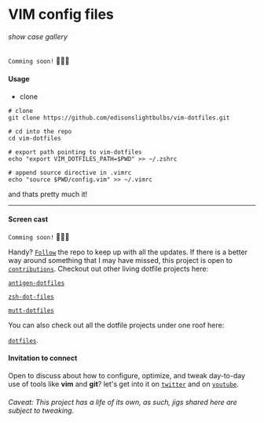 # VIM config files

###### show case gallery

`Comming soon!`    👏🍻🍻

#### Usage

-   clone
```
# clone
git clone https://github.com/edisonslightbulbs/vim-dotfiles.git

# cd into the repo
cd vim-dotfiles

# export path pointing to vim-dotfiles
echo "export VIM_DOTFILES_PATH=$PWD" >> ~/.zshrc

# append source directive in .vimrc
echo "source $PWD/config.vim" >> ~/.vimrc
```

and thats pretty much it!

* * *

#### Screen cast

`Comming soon!`    👏🍻🍻

Handy? [`Follow`](https://github.com/edisonslightbulbs/bootstrap.git)  the repo to keep up with all the updates.
If there is a better way around something that I may have missed, this project is open to [`contributions`](https://github.com/edisonslightbulbs/antigen-dotfiles.git). Checkout out other living dotfile projects here:

[`antigen-dotfiles`](https://github.com/edisonslightbulbs/antigen-dotfiles)

[`zsh-dot-files`](https://github.com/edisonslightbulbs/zsh-dotfiles)

[`mutt-dotfiles`](https://github.com/edisonslightbulbs/mutt)

You can also check out all the dotfile projects under one roof here:

[`dotfiles`](https://github.com/edisonslightbulbs/dotfiles).

#### Invitation to connect

Open to discuss about how to configure, optimize, and tweak day-to-day use of tools like **vim** and **git**?
let's get into it on [`twitter`](https://twitter.com/antiqueeverett) and on [`youtube`](https://www.youtube.com/channel/UCKkeK-xQiIWc3jzBbUel9ww?view_as=subscriber).

###### Caveat: This project has a life of its own, as such, jigs shared here are subject to tweaking.
